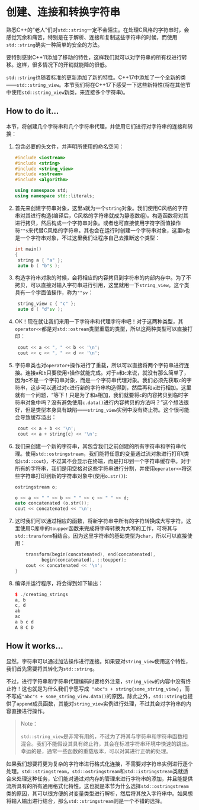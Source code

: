# 创建、连接和转换字符串

熟悉C++的“老人”们对`std::string`一定不会陌生。在处理C风格的字符串时，会感觉冗余和痛苦，特别是在于解析、连接和复制这些字符串的时候，而使用`std::string`确实一种简单的安全的方法。

要特别感谢C++11添加了移动的特性，这样我们就可以对字符串的所有权进行转移。这样，很多情况下的开销就能降的很低。

`std::string`也随着标准的更新添加了新的特性。C++17中添加了一个全新的类——`std::string_view`。本节我们将在C++17下感受一下这些新特性(将在其他节中使用`std::string_view`新类，来连接多个字符串)。

## How to do it...

本节，将创建几个字符串和几个字符串代理，并使用它们进行对字符串的连接和转换：

1. 包含必要的头文件，并声明所使用的命名空间：

   ```c++
   #include <iostream>
   #include <string>
   #include <string_view>
   #include <sstream>
   #include <algorithm>
   
   using namespace std; 
   using namespace std::literals;
   ```

2. 首先来创建字符串对象，这里`a`就为一个`string`对象。我们使用C风格的字符串对其进行构造(编译后，C风格的字符串就成为静态数组)。构造函数将对其进行拷贝，然后构成一个字符串对象。或者也可直接使用字符字面值操作符`""s`来代替C风格的字符串。其也会在运行时创建一个字符串对象，这里`b`也是一个字符串对象，不过这里我们让程序自己去推断这个类型：

   ```c++
   int main()
   {
   	string a { "a" };
   	auto b ( "b"s ); 
   ```

3. 构造字符串对象的时候，会将相应的内容拷贝到字符串的内部内存中。为了不拷贝，可以直接对输入字符串进行引用，这里就用一下`string_view`。这个类具有一个字面值操作，称为`""sv`：

   ```c++
   	string_view c { "c" };
   	auto d ( "d"sv );
   ```

4. OK！现在就让我们来用一下字符串和代理字符串吧！对于这两种类型，其`operator<<`都是对`std::ostream`类型重载的类型，所以这两种类型可以直接打印：

   ```c++
   	cout << a << ", " << b << '\n';
   	cout << c << ", " << d << '\n'; 
   ```

5. 字符串类也对`operator+`操作进行了重载，所以可以直接将两个字符串进行连接。连接`a`和`b`只要使用`+`操作就能完成。对于`a`和`c`来说，就没有那么简单了，因为c不是一个字符串对象，而是一个字符串代理对象。我们必须先获取`c`的字符串，这步可以通过对`c`进行新的字符串构造得到，然后再和`a`进行相加。这里就有一个问题，“等下！只是为了和`a`相加，我们就要将`c`的内容拷贝到临时字符串对象中吗？没有避免使用`c.data()`进行内容拷贝的方法吗？”这个想法很好，但是类型本身具有缺陷——`string_view`实例中没有终止符。这个很可能会导致缓存溢出：

   ```c++
   	cout << a + b << '\n';
   	cout << a + string{c} << '\n'; 
   ```

6. 我们来创建一个新的字符串，其包含我们之前创建的所有字符串和字符串代理。使用`std::ostringstream`，我们能将任意的变量通过流对象进行打印(类似`std::cout`)，不过其不会显示在终端，而是打印到一个字符串缓存中。对于所有的字符串，我们是用空格对这些字符串进行分割，并使用`operator<<`将这些字符串打印到新的字符串对象中(使用`o.str()`):

   ```c++
   ostringstream o;
   
   o << a << " " << b << " " << c << " " << d;
   auto concatenated (o.str());
   cout << concatenated << '\n';
   ```

7. 这时我们可以通过相应的函数，将新字符串中所有的字符转换成大写字符。这里使用C库中的`toupper`函数来完成将字母转换为大写的工作，可将其与`std::transform`相结合。因为这里字符串的基础类型为`char`，所以可以直接使用：

   ```c++
       transform(begin(concatenated), end(concatenated),
       		 begin(concatenated), ::toupper);
       cout << concatenated << '\n';
   }
   ```

8. 编译并运行程序，将会得到如下输出：

   ```c++
   $ ./creating_strings
   a, b
   c, d
   ab
   ac
   a b c d
   A B C D
   ```

## How it works...

显然，字符串可以通过加法操作进行连接。如果要对`string_view`使用这个特性，我们首先需要将其转化为`std::string`。

不过，进行字符串和字符串代理编码时要格外注意，`string_view`的内容中没有终止符！这也就是为什么我们宁愿写成` "abc"s + string{some_string_view}`，而不写成`"abc"s + some_string_view.data()`的原因。除此之外，`std::string`也提供了`append`成员函数，其能对`string_view`实例进行处理，不过其会对字符串的内容直接进行操作。

> Note：
>
> `std::string_view`是非常有用的，不过为了将其与字符串和字符串函数相混合。我们不能假设其具有终止符，其会在标准字符串环境中快速的跳出。幸运的是，通常一些函数的重载版本，可以对其进行正确的处理。

如果我们想要将更为复杂的字符串进行格式化连接，不需要对字符串实例进行逐个处理。`std::stringstream`，`std::ostringstream`和`std::istringstream`类就适合来处理这种任务，它们能对通过对内存的管理来进行字符串的添加，并且能提供流所具有的所有通用格式化特性。这也就是本节为什么选择`std::ostringstream`类的原因，其可以很方便的对变量类型进行解析，然后将其放入字符串中。如果想将输入输出进行结合，那么`std::stringstream`则是一个不错的选择。